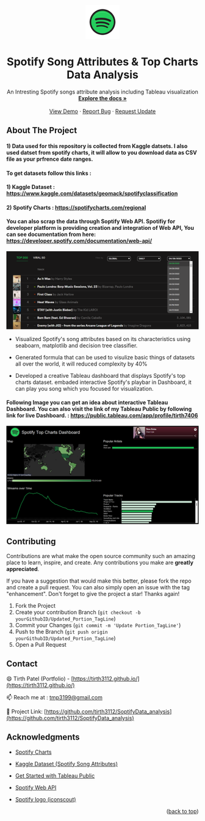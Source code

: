 <!-- PROJECT LOGO -->
<br />
<div align="center">
  <a href="https://github.com/tirth3112/SoptifyData_analysis">
    <img src="https://github.com/tirth3112/SoptifyData_analysis/blob/main/Images/spotify.png" alt="Logo" width="90" height="90">
  </a>

  <h1 align="center">Spotify Song Attributes & Top Charts Data Analysis </h1>

  <p align="center">
     An Intresting Spotify songs attribute analysis including Tableau visualization 
    <br />
    <a href="https://github.com/tirth3112/SoptifyData_analysis"><strong>Explore the docs »</strong></a>
    <br />
    <br />
    <a href="https://github.com/tirth3112/SoptifyData_analysis">View Demo</a>
    ·
    <a href="https://github.com/tirth3112/SoptifyData_analysis/issues">Report Bug</a>
    ·
    <a href="https://github.com/tirth3112/SoptifyData_analysis/issues">Request Update</a>
  </p>
</div>

<!-- ABOUT THE PROJECT -->
## About The Project

#### 1) Data used for this repository is collected from Kaggle datsets. I also used datset from spotify charts, it will allow to you download data as CSV file as your prfrence date ranges. 

#### To get datasets follow this links : 
#### 1) Kaggle Dataset : https://www.kaggle.com/datasets/geomack/spotifyclassification
#### 2) Spotify Charts : https://spotifycharts.com/regional

#### You can also scrap the data through Soptify Web API. Spotifiy for developer platform is providing creation and integration of Web API, You can see documentation from here: https://developer.spotify.com/documentation/web-api/


<img src = "https://github.com/tirth3112/SoptifyData_analysis/blob/main/Images/Spotify_charts.png" width = "700" >

* Visualized Spotify's song attributes based on its characteristics using seaboarn, matplotlib and decision tree classifier.  

* Generated formula that can be used to visulize basic things of datasets all over the world, it will reduced complexity by 40% 

* Developed a creative Tableau dashboard that displays Spotify's top charts dataset. embaded interactive Spotify's playbar in Dashboard, it can play you song which you focused for visualization.

#### Following Image you can get an idea about interactive Tableau Dashboard. You can also visit the link of my Tableau Public by following link for live Dashboard. : https://public.tableau.com/app/profile/tirth7406 


<img src = "https://github.com/tirth3112/SoptifyData_analysis/blob/main/Images/Spotify_Playbar.png" width = "700" >





<!-- CONTRIBUTING -->
## Contributing

Contributions are what make the open source community such an amazing place to learn, inspire, and create. Any contributions you make are **greatly appreciated**.

If you have a suggestion that would make this better, please fork the repo and create a pull request. You can also simply open an issue with the tag "enhancement".
Don't forget to give the project a star! Thanks again!

1. Fork the Project
2. Create your contribution Branch (`git checkout -b yourGithubID/Updated_Portion_TagLine`)
3. Commit your Changes (`git commit -m 'Update Portion_TagLine'`)
4. Push to the Branch (`git push origin yourGithubID/Updated_Portion_TagLine`)
5. Open a Pull Request



<!-- CONTACT -->
## Contact

😄 Tirth Patel (Portfolio) - [https://tirth3112.github.io/](https://tirth3112.github.io/) 

📫 Reach me at : [tmp3199@gmail.com](mailto:tmp3199@gmail.com)

💬 Project Link: [https://github.com/tirth3112/SoptifyData_analysis](https://github.com/tirth3112/SoptifyData_analysis)



<!-- ACKNOWLEDGMENTS -->
## Acknowledgments



* [Spotify Charts](https://spotifycharts.com/regional)
* [Kaggle Dataset (Spotify Song Attributes)](https://www.kaggle.com/datasets/geomack/spotifyclassification)

* [Get Started with Tableau Public](https://help.tableau.com/current/guides/get-started-tutorial/en-us/get-started-tutorial-home.htm)

* [Spotify Web API](https://developer.spotify.com/documentation/web-api/)


* [Spotify logo (iconscout)](https://iconscout.com/icon/spotify-1682937)

<p align="right">(<a href="#top">back to top</a>)</p>
 
